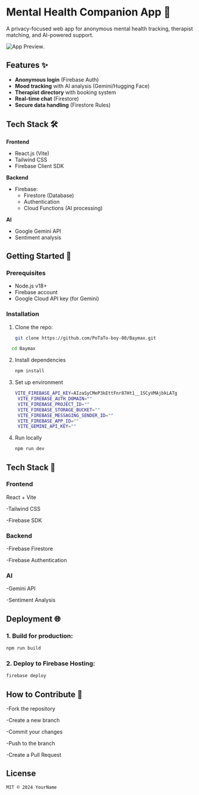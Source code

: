 # Mental Health Companion App 🌱

A privacy-focused web app for anonymous mental health tracking, therapist matching, and AI-powered support.

![App Preview](https://asset.cloudinary.com/dd3wlco6o/00aeb7033283b169005f0fd4e27de345). <!-- Replace with actual screenshot -->

## Features ✨

- **Anonymous login** (Firebase Auth)
- **Mood tracking** with AI analysis (Gemini/Hugging Face)
- **Therapist directory** with booking system
- **Real-time chat** (Firestore)
- **Secure data handling** (Firestore Rules)

## Tech Stack 🛠️

**Frontend**  
- React.js (Vite)  
- Tailwind CSS  
- Firebase Client SDK  

**Backend**  
- Firebase:  
  - Firestore (Database)  
  - Authentication  
  - Cloud Functions (AI processing)  

**AI**  
- Google Gemini API  
- Sentiment analysis  

## Getting Started 🚀

### Prerequisites
- Node.js v18+
- Firebase account
- Google Cloud API key (for Gemini)

### Installation
1. Clone the repo:
   ```bash
   git clone https://github.com/PoTaTo-boy-00/Baymax.git
   ```
   
  ```bash
    cd Baymax
  ```
2. Install dependencies
   ```bash
   npm install
   ```
3. Set up environment
   ```bash
   VITE_FIREBASE_API_KEY=AIzaSyCMeP3kEttFnr87Ht1__1SCyVMAjbkLATg
    VITE_FIREBASE_AUTH_DOMAIN=""
    VITE_FIREBASE_PROJECT_ID=""
    VITE_FIREBASE_STORAGE_BUCKET=""
    VITE_FIREBASE_MESSAGING_SENDER_ID=""
    VITE_FIREBASE_APP_ID=""
    VITE_GEMINI_API_KEY=""
    ```
4. Run locally
   ```bash
   npm run dev
   ```

## Tech Stack 🔧
 ### Frontend
   React + Vite

   -Tailwind CSS

   -Firebase SDK

 ### Backend
   -Firebase Firestore

   -Firebase Authentication

### AI
   -Gemini API

   -Sentiment Analysis


## Deployment 🌐
### 1. Build for production:
   ```bash
   npm run build
   ```
### 2. Deploy to Firebase Hosting:
  ```bash
  firebase deploy
  ```

## How to Contribute 🤝
   -Fork the repository

   -Create a new branch

   -Commit your changes

   -Push to the branch

   -Create a Pull Request

## License 
    MIT © 2024 YourName
